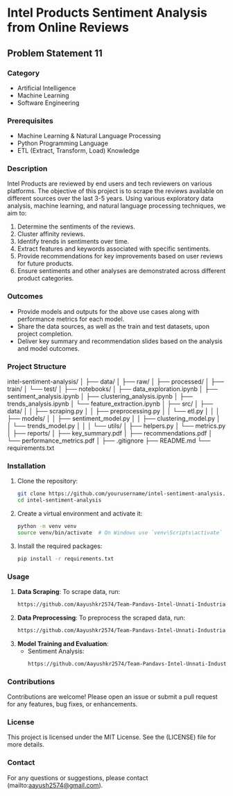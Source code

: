 # Intel Products Sentiment Analysis from Online Reviews

## Problem Statement 11

### Category
- Artificial Intelligence
- Machine Learning
- Software Engineering

### Prerequisites
- Machine Learning & Natural Language Processing
- Python Programming Language
- ETL (Extract, Transform, Load) Knowledge

### Description
Intel Products are reviewed by end users and tech reviewers on various platforms. The objective of this project is to scrape the reviews available on different sources over the last 3-5 years. Using various exploratory data analysis, machine learning, and natural language processing techniques, we aim to:
1. Determine the sentiments of the reviews.
2. Cluster affinity reviews.
3. Identify trends in sentiments over time.
4. Extract features and keywords associated with specific sentiments.
5. Provide recommendations for key improvements based on user reviews for future products.
6. Ensure sentiments and other analyses are demonstrated across different product categories.

### Outcomes
- Provide models and outputs for the above use cases along with performance metrics for each model.
- Share the data sources, as well as the train and test datasets, upon project completion.
- Deliver key summary and recommendation slides based on the analysis and model outcomes.

### Project Structure
intel-sentiment-analysis/
│
├── data/
│ ├── raw/
│ ├── processed/
│ ├── train/
│ └── test/
│
├── notebooks/
│ ├── data_exploration.ipynb
│ ├── sentiment_analysis.ipynb
│ ├── clustering_analysis.ipynb
│ ├── trends_analysis.ipynb
│ └── feature_extraction.ipynb
│
├── src/
│ ├── data/
│ │ ├── scraping.py
│ │ ├── preprocessing.py
│ │ └── etl.py
│ │
│ ├── models/
│ │ ├── sentiment_model.py
│ │ ├── clustering_model.py
│ │ └── trends_model.py
│ │
│ └── utils/
│ ├── helpers.py
│ └── metrics.py
│
├── reports/
│ ├── key_summary.pdf
│ ├── recommendations.pdf
│ └── performance_metrics.pdf
│
├── .gitignore
├── README.md
└── requirements.txt


### Installation
1. Clone the repository:
    ```bash
    git clone https://github.com/yourusername/intel-sentiment-analysis.git
    cd intel-sentiment-analysis
    ```
2. Create a virtual environment and activate it:
    ```bash
    python -m venv venv
    source venv/bin/activate  # On Windows use `venv\Scripts\activate`
    ```
3. Install the required packages:
    ```bash
    pip install -r requirements.txt
    ```

### Usage
1. **Data Scraping**: To scrape data, run:
    ```bash
    https://github.com/Aayushkr2574/Team-Pandavs-Intel-Unnati-Industrial-Training--Intel-Product-Sentiment-Analysis-/blob/main/Web%20Scraping%20code.ipynb
    ```
2. **Data Preprocessing**: To preprocess the scraped data, run:
    ```bash
    https://github.com/Aayushkr2574/Team-Pandavs-Intel-Unnati-Industrial-Training--Intel-Product-Sentiment-Analysis-/blob/main/Translation%20code.ipynb
    ```
3. **Model Training and Evaluation**:
    - Sentiment Analysis:
        ```bash
        https://github.com/Aayushkr2574/Team-Pandavs-Intel-Unnati-Industrial-Training--Intel-Product-Sentiment-Analysis-/blob/main/sentiment%20code.ipynb
        ```
    

### Contributions
Contributions are welcome! Please open an issue or submit a pull request for any features, bug fixes, or enhancements.

### License
This project is licensed under the MIT License. See the (LICENSE) file for more details.

### Contact
For any questions or suggestions, please contact (mailto:aayush2574@gmail.com).
